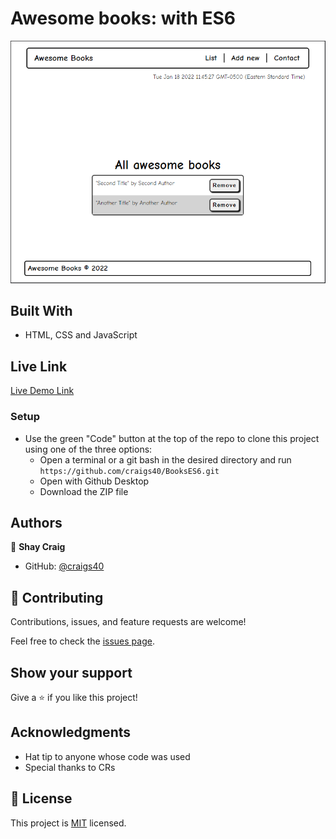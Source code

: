 # Awesome books: with ES6

![awesome books screenshot](./assets/AwesomeBooks.PNG)

## Built With

- HTML, CSS and JavaScript

## Live Link
[Live Demo Link](https://craigs40.github.io/BooksES6/)

### Setup

- Use the green "Code" button at the top of the repo to clone this project using one of the three options:
   - Open a terminal or a git bash in the desired directory and run `https://github.com/craigs40/BooksES6.git`
   - Open with Github Desktop
   - Download the ZIP file

## Authors

👤 **Shay Craig**

- GitHub: [@craigs40](https://github.com/craigs40)

## 🤝 Contributing

Contributions, issues, and feature requests are welcome!

Feel free to check the [issues page](https://github.com/craigs40/BooksES6/issues).

## Show your support

Give a ⭐️ if you like this project!

## Acknowledgments

- Hat tip to anyone whose code was used
- Special thanks to CRs

## 📝 License

This project is [MIT](./MIT.md) licensed.